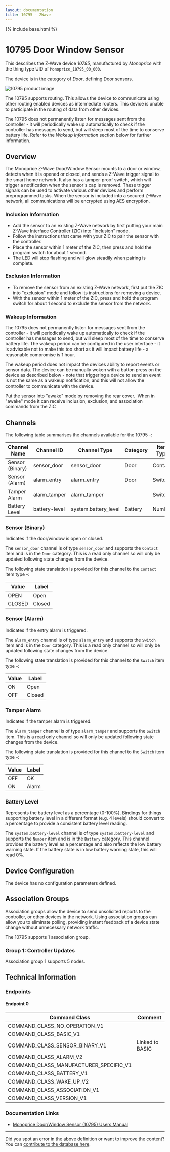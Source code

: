 ```yaml
---
layout: documentation
title: 10795 - ZWave
---
```


{% include base.html %}

# 10795 Door Window Sensor
This describes the Z-Wave device *10795*, manufactured by *Monoprice* with the thing type UID of ```Monoprice_10795_00_000```.

The device is in the category of *Door*, defining Door sensors.

![10795 product image](https://opensmarthouse.org/assets/zwave/attachments/817/21lmLb9ugjL.jpg)


The 10795 supports routing. This allows the device to communicate using other routing enabled devices as intermediate routers.  This device is unable to participate in the routing of data from other devices.

The 10795 does not permanently listen for messages sent from the controller - it will periodically wake up automatically to check if the controller has messages to send, but will sleep most of the time to conserve battery life. Refer to the *Wakeup Information* section below for further information.

## Overview

The Monoprice Z-Wave Door/Window Sensor mounts to a door or window, detects when it is opened or closed, and sends a Z-Wave trigger signal to the smart home network. It also has a tamper-proof switch, which will trigger a notification when the sensor's cap is removed. These trigger signals can be used to activate various other devices and perform preprogrammed tasks. When the sensor is included into a secured Z-Wave network, all communications will be encrypted using AES encryption.

### Inclusion Information

  * Add the sensor to an existing Z-Wave network by first putting your main Z-Wave Interface Controller (ZIC) into "inclusion" mode.
  * Follow the instructions that came with your ZIC to pair the sensor with the controller.
  * Place the sensor within 1 meter of the ZIC, then press and hold the program switch for about 1 second.
  * The LED will stop flashing and will glow steadily when pairing is complete.

### Exclusion Information

  * To remove the sensor from an existing Z-Wave network, first put the ZIC into "exclusion" mode and follow its instructions for removing a device.
  * With the sensor within 1 meter of the ZIC, press and hold the program switch for about 1 second to exclude the sensor from the network.

### Wakeup Information

The 10795 does not permanently listen for messages sent from the controller - it will periodically wake up automatically to check if the controller has messages to send, but will sleep most of the time to conserve battery life. The wakeup period can be configured in the user interface - it is advisable not to make this too short as it will impact battery life - a reasonable compromise is 1 hour.

The wakeup period does not impact the devices ability to report events or sensor data. The device can be manually woken with a button press on the device as described below - note that triggering a device to send an event is not the same as a wakeup notification, and this will not allow the controller to communicate with the device.


Put the sensor into "awake" mode by removing the rear cover.  When in "awake" mode it can receive inclusion, exclusion, and association commands from the ZIC

## Channels

The following table summarises the channels available for the 10795 -:

| Channel Name | Channel ID | Channel Type | Category | Item Type |
|--------------|------------|--------------|----------|-----------|
| Sensor (Binary) | sensor_door | sensor_door | Door | Contact | 
| Sensor (Alarm) | alarm_entry | alarm_entry | Door | Switch | 
| Tamper Alarm | alarm_tamper | alarm_tamper |  | Switch | 
| Battery Level | battery-level | system.battery_level | Battery | Number |

### Sensor (Binary)
Indicates if the door/window is open or closed.

The ```sensor_door``` channel is of type ```sensor_door``` and supports the ```Contact``` item and is in the ```Door``` category. This is a read only channel so will only be updated following state changes from the device.

The following state translation is provided for this channel to the ```Contact``` item type -:

| Value | Label     |
|-------|-----------|
| OPEN | Open |
| CLOSED | Closed |

### Sensor (Alarm)
Indicates if the entry alarm is triggered.

The ```alarm_entry``` channel is of type ```alarm_entry``` and supports the ```Switch``` item and is in the ```Door``` category. This is a read only channel so will only be updated following state changes from the device.

The following state translation is provided for this channel to the ```Switch``` item type -:

| Value | Label     |
|-------|-----------|
| ON | Open |
| OFF | Closed |

### Tamper Alarm
Indicates if the tamper alarm is triggered.

The ```alarm_tamper``` channel is of type ```alarm_tamper``` and supports the ```Switch``` item. This is a read only channel so will only be updated following state changes from the device.

The following state translation is provided for this channel to the ```Switch``` item type -:

| Value | Label     |
|-------|-----------|
| OFF | OK |
| ON | Alarm |

### Battery Level
Represents the battery level as a percentage (0-100%). Bindings for things supporting battery level in a different format (e.g. 4 levels) should convert to a percentage to provide a consistent battery level reading.

The ```system.battery-level``` channel is of type ```system.battery-level``` and supports the ```Number``` item and is in the ```Battery``` category.
This channel provides the battery level as a percentage and also reflects the low battery warning state. If the battery state is in low battery warning state, this will read 0%.


## Device Configuration

The device has no configuration parameters defined.

## Association Groups

Association groups allow the device to send unsolicited reports to the controller, or other devices in the network. Using association groups can allow you to eliminate polling, providing instant feedback of a device state change without unnecessary network traffic.

The 10795 supports 1 association group.

### Group 1: Controller Updates


Association group 1 supports 5 nodes.

## Technical Information

### Endpoints

#### Endpoint 0

| Command Class | Comment |
|---------------|---------|
| COMMAND_CLASS_NO_OPERATION_V1| |
| COMMAND_CLASS_BASIC_V1| |
| COMMAND_CLASS_SENSOR_BINARY_V1| Linked to BASIC|
| COMMAND_CLASS_ALARM_V2| |
| COMMAND_CLASS_MANUFACTURER_SPECIFIC_V1| |
| COMMAND_CLASS_BATTERY_V1| |
| COMMAND_CLASS_WAKE_UP_V2| |
| COMMAND_CLASS_ASSOCIATION_V1| |
| COMMAND_CLASS_VERSION_V1| |

### Documentation Links

* [Monoprice Door/Window Sensor (10795) Users Manual](https://www.opensmarthouse.org/zwavedatabase/817/10795-Manual-131204.pdf)

---

Did you spot an error in the above definition or want to improve the content?
You can [contribute to the database here](https://www.opensmarthouse.org/zwavedatabase/817).
